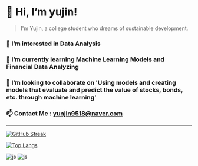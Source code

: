 # 👋 Hi, I’m yujin!

> I'm Yujin, a college student who dreams of sustainable development.
>
### 👀 I’m interested in Data Analysis

### 🌱 I’m currently learning **Machine Learning Models and Financial Data Analyzing**

### 💞️ I’m looking to collaborate on 'Using models and creating models that evaluate and predict the value of stocks, bonds, etc. through machine learning'

### 📫 Contact Me : [yunjin9518@naver.com](mailto:yunjin9518@naver.com)

---

[![GitHub Streak](https://streak-stats.demolab.com?user=youjin00&theme=transparent&exclude_days=Sun%2CSat)](https://git.io/streak-stats)

[![Top Langs](https://github-readme-stats.vercel.app/api/top-langs/?username=youjin00&theme=transparent&show_icons=true)](https://github.com/anuraghazra/github-readme-stats)

![js](https://img.shields.io/badge/Python-3776AB?style=for-the-badge&logo=python&logoColor=white)
![js](https://img.shields.io/badge/HTML5-E34F26?style=for-the-badge&logo=html5&logoColor=white)
<!---
youjin00/youjin00 is a ✨ special ✨ repository because its `README.md` (this file) appears on your GitHub profile.
You can click the Preview link to take a look at your changes.
--->
